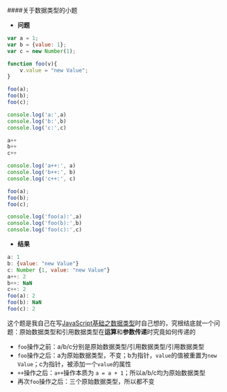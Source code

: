 ####关于数据类型的小题

* **问题**

```javascript
var a = 1;
var b = {value: 1};
var c = new Number(1);

function foo(v){
    v.value = "new Value";
}

foo(a);
foo(b);
foo(c);

console.log('a:',a)
console.log('b:',b)
console.log('c:',c)

a++
b++
c++

console.log('a++:', a)
console.log('b++:', b)
console.log('c++:', c)

foo(a);
foo(b);
foo(c);

console.log('foo(a):',a)
console.log('foo(b):',b)
console.log('foo(c):',c)
```
* **结果**

```javascript
a: 1
b: {value: "new Value"}
c: Number {1, value: "new Value"}
a++: 2
b++: NaN
c++: 2
foo(a): 2
foo(b): NaN
foo(c): 2
```

这个题是我自己在写[JavaScript基础之数据类型](../chapter1/section1.html)时自己想的，究根结底就一个问题：原始数据类型和引用数据类型在**运算**和**参数传递**时究竟如何传递的

* `foo`操作之前：a/b/c分别是原始数据类型/引用数据类型/引用数据类型
* `foo`操作之后：a为原始数据类型，不变；b为指针，`value`的值被重置为`new Value`；c为指针，被添加一个`value`的属性
* `++`操作之后：`a++`操作本质为 `a = a + 1`；所以a/b/c均为原始数据类型
* 再次`foo`操作之后：三个原始数据类型，所以都不变